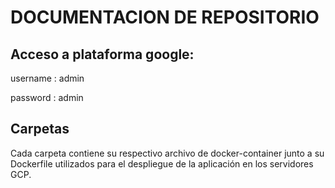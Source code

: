 # DOCUMENTACION DE REPOSITORIO
## Acceso a plataforma google: 
username : admin

password : admin

## Carpetas

Cada carpeta contiene su respectivo archivo de docker-container junto a su Dockerfile utilizados para el despliegue de la aplicación en los servidores GCP. 
